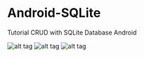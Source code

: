 # Android-SQLite
Tutorial CRUD with SQLite Database Android

![alt tag](https://4.bp.blogspot.com/-1JPXx-TqOhc/VygclSEAiHI/AAAAAAAABjg/l5B8WWBKus4nEktj0hyfsbUUUjajbItNQCLcB/s600/Screenshot_2016-05-03-10-30-55.png "Add Contact")
![alt tag](https://2.bp.blogspot.com/-yQh-YSc5b8c/VygclegSxFI/AAAAAAAABjc/QUnRfDxWOl0SXIrdVJQdXtRemRNFw9NfQCKgB/s600/Screenshot_2016-05-03-10-31-33.png "Edit or Delete Contact")
![alt tag](https://2.bp.blogspot.com/-yQh-YSc5b8c/VygclegSxFI/AAAAAAAABjc/QUnRfDxWOl0SXIrdVJQdXtRemRNFw9NfQCKgB/s600/Screenshot_2016-05-03-10-31-33.png "List Contact")
